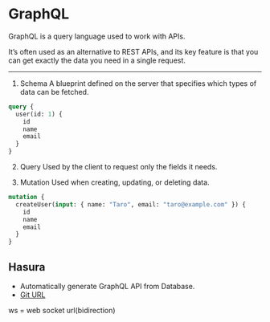 # GraphQL

GraphQL is a query language used to work with APIs.

It’s often used as an alternative to REST APIs, and its key feature is that you can get exactly the data you need in a single request.

---

1. Schema
    A blueprint defined on the server that specifies which types of data can be fetched.
```graphql
query {
  user(id: 1) {
    id
    name
    email
  }
}

```

2. Query
Used by the client to request only the fields it needs.

3. Mutation
Used when creating, updating, or deleting data.
```graphql
mutation {
  createUser(input: { name: "Taro", email: "taro@example.com" }) {
    id
    name
    email
  }
}

```


## Hasura

* Automatically generate GraphQL API from Database.
* [Git URL](https://github.com/hasura/graphql-engine)


ws = web socket url(bidirection)
